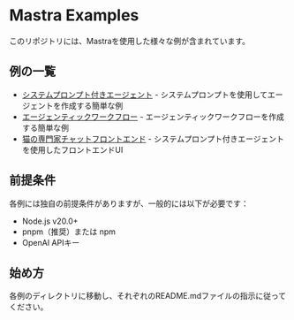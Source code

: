 # Mastra Examples

このリポジトリには、Mastraを使用した様々な例が含まれています。

## 例の一覧

- [システムプロンプト付きエージェント](./index.ts) - システムプロンプトを使用してエージェントを作成する簡単な例
- [エージェンティックワークフロー](./agentic-workflows/README.md) - エージェンティックワークフローを作成する簡単な例
- [猫の専門家チャットフロントエンド](./frontend-ui/README.md) - システムプロンプト付きエージェントを使用したフロントエンドUI

## 前提条件

各例には独自の前提条件がありますが、一般的には以下が必要です：

- Node.js v20.0+
- pnpm（推奨）または npm
- OpenAI APIキー

## 始め方

各例のディレクトリに移動し、それぞれのREADME.mdファイルの指示に従ってください。
